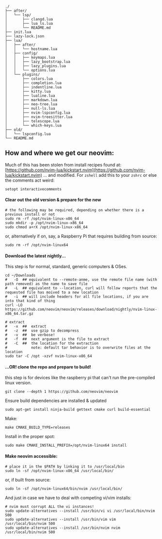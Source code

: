 ```
./
├── after/
│   └── lsp/
│       ├── clangd.lua
│       ├── lua_ls.lua
│       └── README.md
├── init.lua
├── lazy-lock.json
├── lua/
│   ├── after/
│   │   └── hostname.lua
│   ├── config/
│   │   ├── keymaps.lua
│   │   ├── lazy_bootstrap.lua
│   │   ├── lazy_plugins.lua
│   │   └── options.lua
│   └── plugins/
│       ├── colors.lua
│       ├── completion.lua
│       ├── indentline.lua
│       ├── kitty.lua
│       ├── lualine.lua
│       ├── markdown.lua
│       ├── neo-tree.lua
│       ├── null-ls.lua
│       ├── nvim-lspconfig.lua
│       ├── nvim-treesitter.lua
│       ├── telescope.lua
│       └── which-keys.lua
├── old/
│   └── lspconfig.lua
└── README.md
```
## How and where we get our neovim:
Much of this has been stolen from install recipes found at:
    [https://github.com/nvim-lua/kickstart.nvim](https://github.com/nvim-lua/kickstart.nvim)
... and modified.
For `zshell` add this to your `zshrc` or else the comments act weird:
```
setopt interactivecomments
```
#### Clear out the old version & prepare for the new
```
# the following may be required, depending on whether there is a previous install or not
sudo rm -rf /opt/nvim-linux-x86_64
sudo mkdir -p /opt/nvim-linux-x86_64
sudo chmod a+rX /opt/nvim-linux-x86_64
```
or, alternatively if on, say, a Raspberry Pi that requires building from source:
```
sudo rm -rf /opt/nvim-linux64 
```
#### Download the latest nightly...
This step is for normal, standard, generic computers & OSes.
```
cd ~/Downloads
#   -O  ## equivalent to --remote-anme, use the remote file name (with path removed) as the name to save file
#   -L  ## equivalent to --location, curl will follow reports that the requested file has moived to a new location
#   -i  ## will include headers for all file locations, if you are into that kind of thing
curl -LO https://github.com/neovim/neovim/releases/download/nightly/nvim-linux-x86_64.tar.gz
```
```
# extract 
#   -x  ##  extract
#   -z  ##  use gzip to decompress
#   -v  ##  be verbose!
#   -f  ##  next argument is the file to extract
#   -C  ##  the location for the extraction
#           note: default tar behavior is to overwrite files at the location
sudo tar -C /opt -xzvf nvim-linux-x86_64
```
#### ...OR! clone the repo and prepare to build!
this step is for devices like the raspberry pi that can't run the pre-compiled linux version.
```
git clone --depth 1 https://github.com/neovim/neovim
```
Ensure build dependencies are installed & updated
```
sudo apt-get install ninja-build gettext cmake curl build-essential
```
Make:
```
make CMAKE_BUILD_TYPE=releases
```
Install in the proper spot:
```
sudo make CMAKE_INSTALL_PREFIX=/opt/nvim-linux64 install
```
#### Make neovim accessible:
```
# place it in the $PATH by linking it to /usr/local/bin
sudo ln -sf /opt/nvim-linux-x86_64 /usr/local/bin/
```
or, if built from source:
```
sudo ln -sf /opt/nvim-linux64/bin/nvim /usr/local/bin/
```
And just in case we have to deal with competing vi/vim installs:
```
# nvim must corrupt ALL the vi instances!
sudo update-alternatives --install /usr/bin/vi vi /usr/local/bin/nvim 500
sudo update-alternatives --install /usr/bin/vim vim /usr/local/bin/nvim 500
sudo update-alternatives --install /usr/bin/nvim nvim /usr/local/bin/nvim 500
```

